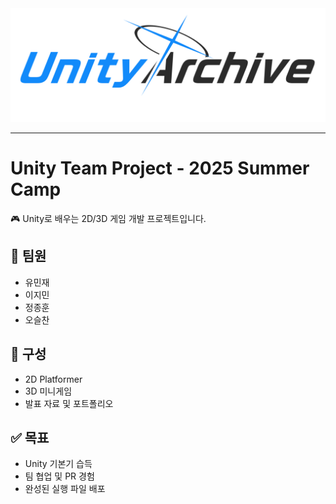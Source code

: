 <div style="text-align: center;">
  <img src ="./public/logo.png">
</div>

---

# Unity Team Project - 2025 Summer Camp
🎮 Unity로 배우는 2D/3D 게임 개발 프로젝트입니다.

## 📌 팀원
- 유민재
- 이지민
- 정종훈
- 오슬찬

## 📂 구성
- 2D Platformer
- 3D 미니게임
- 발표 자료 및 포트폴리오

## ✅ 목표
- Unity 기본기 습득
- 팀 협업 및 PR 경험
- 완성된 실행 파일 배포
